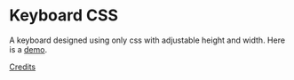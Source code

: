 Keyboard CSS
============

A keyboard designed using only css with adjustable height and width.
Here is a [demo](http://mihai.craita.net/keyboard-css/).

[Credits](http://jsfiddle.net/HELLena/rJxTu/)
